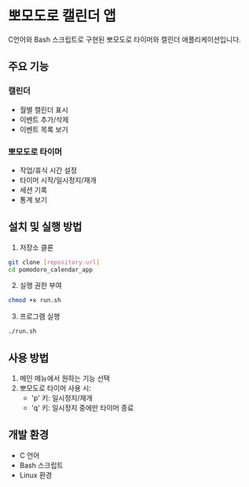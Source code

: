 # 뽀모도로 캘린더 앱

C언어와 Bash 스크립트로 구현된 뽀모도로 타이머와 캘린더 애플리케이션입니다.

## 주요 기능

### 캘린더
- 월별 캘린더 표시
- 이벤트 추가/삭제
- 이벤트 목록 보기

### 뽀모도로 타이머
- 작업/휴식 시간 설정
- 타이머 시작/일시정지/재개
- 세션 기록
- 통계 보기

## 설치 및 실행 방법

1. 저장소 클론
```bash
git clone [repository-url]
cd pomodoro_calendar_app
```

2. 실행 권한 부여
```bash
chmod +x run.sh
```

3. 프로그램 실행
```bash
./run.sh
```

## 사용 방법

1. 메인 메뉴에서 원하는 기능 선택
2. 뽀모도로 타이머 사용 시:
   - 'p' 키: 일시정지/재개
   - 'q' 키: 일시정지 중에만 타이머 종료

## 개발 환경
- C 언어
- Bash 스크립트
- Linux 환경 